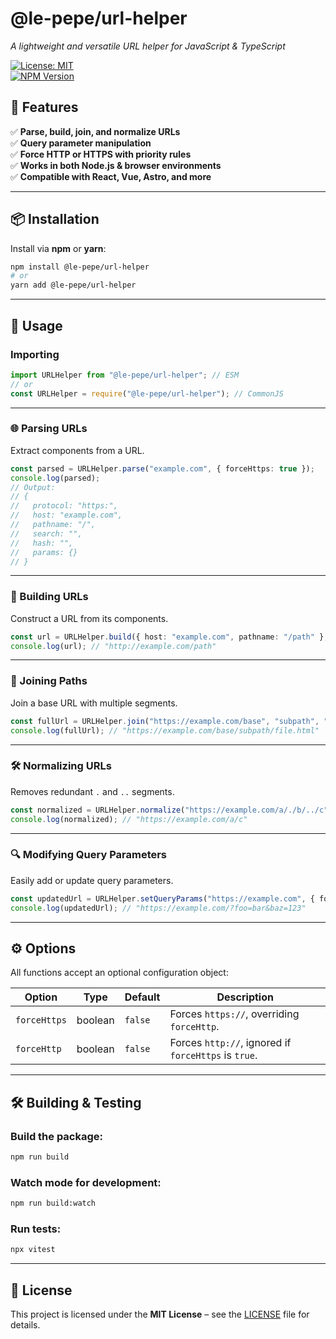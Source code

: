 # @le-pepe/url-helper
*A lightweight and versatile URL helper for JavaScript & TypeScript*

[![License: MIT](https://img.shields.io/badge/license-MIT-blue.svg)](LICENSE)  
[![NPM Version](https://img.shields.io/npm/v/@le-pepe/url-helper.svg)](https://www.npmjs.com/package/@le-pepe/url-helper)  

## 🚀 Features
✅ **Parse, build, join, and normalize URLs**  
✅ **Query parameter manipulation**  
✅ **Force HTTP or HTTPS with priority rules**  
✅ **Works in both Node.js & browser environments**  
✅ **Compatible with React, Vue, Astro, and more**

---

## 📦 Installation
Install via **npm** or **yarn**:
```sh
npm install @le-pepe/url-helper
# or
yarn add @le-pepe/url-helper
```

---

## 🔧 Usage

### Importing
```ts
import URLHelper from "@le-pepe/url-helper"; // ESM
// or
const URLHelper = require("@le-pepe/url-helper"); // CommonJS
```

---

### 🌐 Parsing URLs
Extract components from a URL.
```ts
const parsed = URLHelper.parse("example.com", { forceHttps: true });
console.log(parsed);
// Output:
// {
//   protocol: "https:",
//   host: "example.com",
//   pathname: "/",
//   search: "",
//   hash: "",
//   params: {}
// }
```

---

### 🔗 Building URLs
Construct a URL from its components.
```ts
const url = URLHelper.build({ host: "example.com", pathname: "/path" }, { forceHttp: true });
console.log(url); // "http://example.com/path"
```

---

### 📂 Joining Paths
Join a base URL with multiple segments.
```ts
const fullUrl = URLHelper.join("https://example.com/base", "subpath", "file.html");
console.log(fullUrl); // "https://example.com/base/subpath/file.html"
```

---

### 🛠 Normalizing URLs
Removes redundant `.` and `..` segments.
```ts
const normalized = URLHelper.normalize("https://example.com/a/./b/../c");
console.log(normalized); // "https://example.com/a/c"
```

---

### 🔍 Modifying Query Parameters
Easily add or update query parameters.
```ts
const updatedUrl = URLHelper.setQueryParams("https://example.com", { foo: "bar", baz: "123" });
console.log(updatedUrl); // "https://example.com/?foo=bar&baz=123"
```

---

## ⚙️ Options
All functions accept an optional configuration object:

| Option       | Type    | Default | Description                                      |
|-------------|--------|---------|--------------------------------------------------|
| `forceHttps` | boolean | `false` | Forces `https://`, overriding `forceHttp`. |
| `forceHttp`  | boolean | `false` | Forces `http://`, ignored if `forceHttps` is `true`. |

---

## 🛠 Building & Testing
### Build the package:
```sh
npm run build
```

### Watch mode for development:
```sh
npm run build:watch
```

### Run tests:
```sh
npx vitest
```

---

## 📝 License
This project is licensed under the **MIT License** – see the [LICENSE](LICENSE) file for details.  
